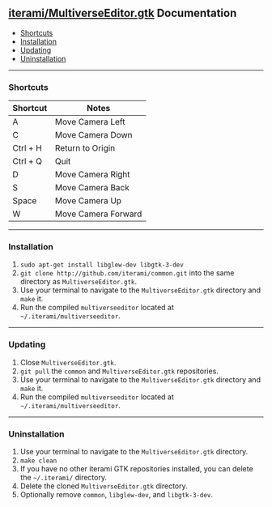 [iterami/MultiverseEditor.gtk](https://github.com/iterami/MultiverseEditor.gtk) Documentation
---------------------------------------------------------------------------------------------

* [Shortcuts](#shortcuts)
* [Installation](#installation)
* [Updating](#updating)
* [Uninstallation](#uninstallation)

---

### Shortcuts

Shortcut         | Notes
-----------------|--------------------
A                | Move Camera Left
C                | Move Camera Down
Ctrl + H         | Return to Origin
Ctrl + Q         | Quit
D                | Move Camera Right
S                | Move Camera Back
Space            | Move Camera Up
W                | Move Camera Forward

---

### Installation

1. `sudo apt-get install libglew-dev libgtk-3-dev`
2. `git clone http://github.com/iterami/common.git` into the same directory as `MultiverseEditor.gtk`.
3. Use your terminal to navigate to the `MultiverseEditor.gtk` directory and `make` it.
4. Run the compiled `multiverseeditor` located at `~/.iterami/multiverseeditor`.

---

### Updating

1. Close `MultiverseEditor.gtk`.
2. `git pull` the `common` and `MultiverseEditor.gtk` repositories.
3. Use your terminal to navigate to the `MultiverseEditor.gtk` directory and `make` it.
4. Run the compiled `multiverseeditor` located at `~/.iterami/multiverseeditor`.

---

### Uninstallation

1. Use your terminal to navigate to the `MultiverseEditor.gtk` directory.
2. `make clean`
3. If you have no other iterami GTK repositories installed, you can delete the `~/.iterami/` directory.
4. Delete the cloned `MultiverseEditor.gtk` directory.
5. Optionally remove `common`, `libglew-dev`, and `libgtk-3-dev`.
